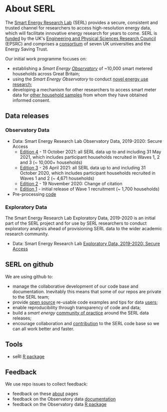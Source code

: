 # About SERL
The [Smart Energy Research Lab](https://serl.ac.uk/) (SERL) provides a secure, consistent and trusted channel for researchers to access high-resolution energy data, which will facilitate innovative energy research for years to come. SERL is [funded](https://gow.epsrc.ukri.org/NGBOViewGrant.aspx?GrantRef=EP/P032761/1) by the UK's [Engineering and Physical Sciences Research Council](https://epsrc.ukri.org) (EPSRC) and comprises a [consortium](https://serl.ac.uk/about-serl/) of seven UK universities and the Energy Saving Trust.

Our initial work programme focuses on:

 * establishing a _Smart Energy [Observatory](https://serl.ac.uk/researchers/)_ of ~10,000 smart metered households across Great Britain;
 * using the _Smart Energy Observatory_ to conduct [novel energy use research](https://serl.ac.uk/projects/);
 * developing a mechanism for other researchers to access smart meter data for [other household samples](https://serl.ac.uk/wp-content/uploads/2020/07/SERL-laboratory-user-summary-v03.pdf) from whom they have obtained informed consent.

## Data releases

### Observatory Data

 * Data: Smart Energy Research Lab Observatory Data, 2019-2020: Secure Access
    * [Edition 4](http://doi.org/10.5255/UKDA-SN-8666-4) - 11 October 2021: all SERL data up to and including 31 May 2021, which includes participant households recruited in Waves 1, 2 and 3 (~ 10,000+ households)
    * [Edition 3](http://doi.org/10.5255/UKDA-SN-8666-3) - 26 April 2021: all SERL data up to and including 31 October 2020, which includes participant households recruited in Waves 1 and 2 (~ 4,671 households)
    * [Edition 2](http://doi.org/10.5255/UKDA-SN-8666-2) - 19 November 2020: Change of citation
    * [Edition 1](http://doi.org/10.5255/UKDA-SN-8666-1) - initial release of Wave 1 recruitment (~ 1,700 households)
 * Pre-processing [code](https://github.com/smartEnergyResearchLab/observatoryData)

### Exploratory Data
The Smart Energy Research Lab Exploratory Data, 2019-2020 is an initial part of the SERL project and for use by SERL researchers to conduct exploratory analysis ahead of provisioning SERL data to the wider academic research community.

 * Data: Smart Energy Research Lab [Exploratory Data, 2019-2020: Secure Access](https://beta.ukdataservice.ac.uk/datacatalogue/studies/study?id=8643)

## SERL on github
We are using github to:

 * manage the collaborative development of our code base and documentation. Inevitably this means that some of our repos are private to the SERL team;
 * provide [open source](https://opensource.guide/) re-usable code examples and tips for data [users](https://opensource.guide/finding-users/);
 * enable reproducibility through transparency of code and data;
 * build a *smart energy* [community of practice](https://opensource.guide/building-community/) around the SERL data releases;
 * encourage collaboration and [contribution](https://opensource.guide/how-to-contribute/) to the SERL code base so we can all work better and faster.

## Tools

 * seRl [R package](https://github.com/smartEnergyResearchLab/seRl)

## Feedback

We use repo issues to collect feedback:

 * feedback on these [about](https://github.com/smartEnergyResearchLab/About/issues) pages
 * feedback on the Observatory data [documentation](https://github.com/smartEnergyResearchLab/observatoryData/labels/documentation)
 * feedback on the Observatory data [R package](https://github.com/smartEnergyResearchLab/seRl/issues)


